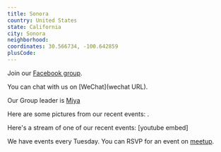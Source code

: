 ```yaml
---
title: Sonora
country: United States
state: California
city: Sonora
neighborhood: 
coordinates: 30.566734, -100.642859
plusCode:
---
```

Join our [Facebook group](https://www.facebook.com/groups/free.code.camp.sonora.ca).

You can chat with us on [WeChat](wechat URL).

Our Group leader is [Miya](freecodecamp.org/miya)

Here are some pictures from our recent events:
![]().

Here's a stream of one of our recent events:
[youtube embed]

We have events every Tuesday. You can RSVP for an event on [meetup](meetupurl).

